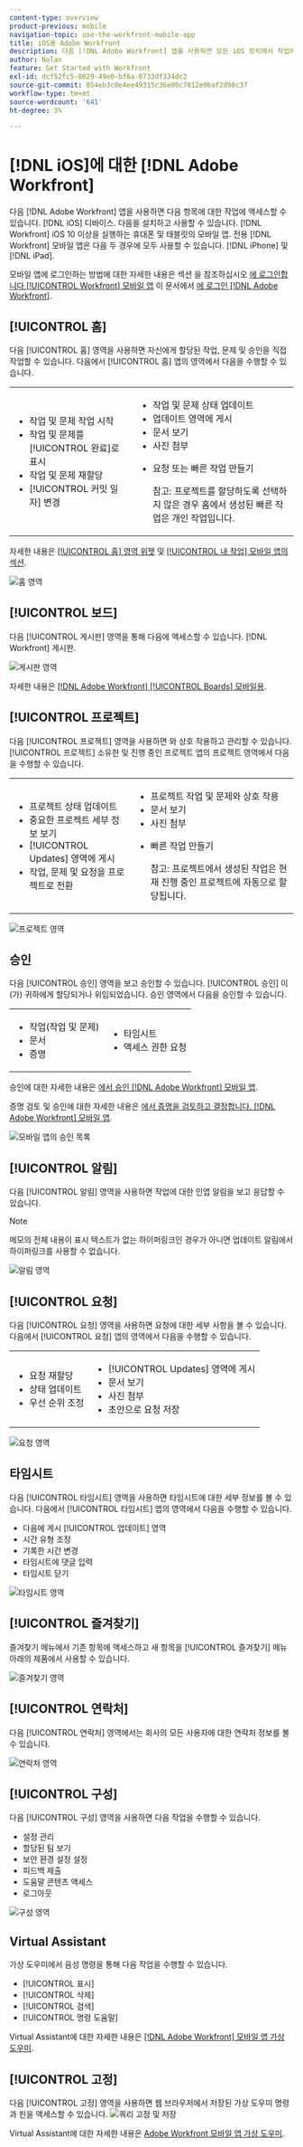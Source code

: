 ```yaml
---
content-type: overview
product-previous: mobile
navigation-topic: use-the-workfront-mobile-app
title: iOS용 Adobe Workfront
description: 다음 [!DNL Adobe Workfront] 앱을 사용하면 모든 iOS 장치에서 작업에 액세스할 수 있습니다. 다음을 설치하고 사용할 수 있습니다. [!DNL Workfront] iOS 10 이상을 실행하는 휴대폰 및 태블릿의 모바일 앱. 전용 [!DNL Workfront] 모바일 앱은 iPhone 및 iPad 모두에서 사용할 수 있습니다.
author: Nolan
feature: Get Started with Workfront
exl-id: dcf52fc5-8029-49e0-bf6a-0733df334dc2
source-git-commit: 854eb3c0e4ee49315c36e00c7012e0baf2d98c37
workflow-type: tm+mt
source-wordcount: '641'
ht-degree: 3%

---
```


# [!DNL iOS]에 대한 [!DNL Adobe Workfront]

다음 [!DNL Adobe Workfront] 앱을 사용하면 다음 항목에 대한 작업에 액세스할 수 있습니다. [!DNL iOS] 디바이스. 다음을 설치하고 사용할 수 있습니다. [!DNL Workfront] iOS 10 이상을 실행하는 휴대폰 및 태블릿의 모바일 앱. 전용 [!DNL Workfront] 모바일 앱은 다음 두 경우에 모두 사용할 수 있습니다. [!DNL iPhone] 및 [!DNL iPad].

모바일 앱에 로그인하는 방법에 대한 자세한 내용은 섹션 을 참조하십시오 [에 로그인합니다 [!UICONTROL Workfront] 모바일 앱](../../../workfront-basics/manage-your-account-and-profile/managing-your-workfront-account/log-in-to-workfront.md#log) 이 문서에서 [에 로그인 [!DNL Adobe Workfront]](../../../workfront-basics/manage-your-account-and-profile/managing-your-workfront-account/log-in-to-workfront.md).

## [!UICONTROL 홈]

다음 [!UICONTROL 홈] 영역을 사용하면 자신에게 할당된 작업, 문제 및 승인을 직접 작업할 수 있습니다. 다음에서 [!UICONTROL 홈] 앱의 영역에서 다음을 수행할 수 있습니다.

<table style="table-layout:auto"> 
 <col> 
 <col> 
 <tbody> 
  <tr> 
   <td> 
    <ul> 
     <li>작업 및 문제 작업 시작</li> 
     <li>작업 및 문제를 [!UICONTROL 완료]로 표시</li> 
     <li>작업 및 문제 재할당</li> 
     <li>[!UICONTROL 커밋 일자] 변경</li> 
    </ul> </td> 
   <td> 
    <ul> 
     <li>작업 및 문제 상태 업데이트</li> 
     <li>업데이트 영역에 게시</li> 
     <li>문서 보기</li> 
     <li>사진 첨부</li> 
     <li> <p>요청 또는 빠른 작업 만들기</p> <p>참고: 프로젝트를 할당하도록 선택하지 않은 경우 홈에서 생성된 빠른 작업은 개인 작업입니다.</p> </li> 
    </ul> </td> 
  </tr> 
 </tbody> 
</table>

자세한 내용은 [[!UICONTROL 홈] 영역 위젯](../../../workfront-basics/mobile-apps/using-the-workfront-mobile-app/home-area-widgets-mobile.md) 및 [[!UICONTROL 내 작업] 모바일 앱의 섹션](../../../workfront-basics/mobile-apps/using-the-workfront-mobile-app/my-work-section-mobile.md).

![홈 영역](assets/mobile-home-area.png)

## [!UICONTROL 보드]

다음 [!UICONTROL 게시판] 영역을 통해 다음에 액세스할 수 있습니다. [!DNL Workfront] 게시판.

![게시판 영역](assets/mobile-all-boards-displayed.png)

자세한 내용은 [[!DNL Adobe Workfront] [!UICONTROL Boards] 모바일용](/help/quicksilver/workfront-basics/mobile-apps/using-the-workfront-mobile-app/mobile-boards.md).

## [!UICONTROL 프로젝트]

다음 [!UICONTROL 프로젝트] 영역을 사용하면 와 상호 작용하고 관리할 수 있습니다. [!UICONTROL 프로젝트] 소유한 및 진행 중인 프로젝트 앱의 프로젝트 영역에서 다음을 수행할 수 있습니다.

<table style="table-layout:auto"> 
 <col> 
 <col> 
 <tbody> 
  <tr> 
   <td> 
    <ul> 
     <li>프로젝트 상태 업데이트</li> 
     <li>중요한 프로젝트 세부 정보 보기</li> 
     <li>[!UICONTROL Updates] 영역에 게시</li> 
     <li>작업, 문제 및 요청을 프로젝트로 전환</li> 
    </ul> </td> 
   <td> 
    <ul> 
     <li>프로젝트 작업 및 문제와 상호 작용</li> 
     <li>문서 보기</li> 
     <li>사진 첨부</li> 
     <li> <p>빠른 작업 만들기</p> <p>참고: 프로젝트에서 생성된 작업은 현재 진행 중인 프로젝트에 자동으로 할당됩니다. </p> </li> 
    </ul> </td> 
  </tr> 
 </tbody> 
</table>

![프로젝트 영역](assets/mobile-projects-area.png)

## 승인

다음 [!UICONTROL 승인] 영역을 보고 승인할 수 있습니다. [!UICONTROL 승인] 이(가) 귀하에게 할당되거나 위임되었습니다. 승인 영역에서 다음을 승인할 수 있습니다.

<table style="table-layout:auto">
 <col>
 <col>
 <tbody>
  <tr>
   <td>
    <ul>
     <li>작업(작업 및 문제)</li>
     <li>문서</li>
     <li>증명 </li>
    </ul> </td>
   <td>
    <ul>
     <li>타임시트</li>
     <li>액세스 권한 요청</li>
    </ul> </td>
  </tr>
 </tbody>
</table>

승인에 대한 자세한 내용은 [에서 승인 [!DNL Adobe Workfront] 모바일 앱](../../../workfront-basics/mobile-apps/using-the-workfront-mobile-app/approvals-in-mobile-app.md).

증명 검토 및 승인에 대한 자세한 내용은 [에서 증명을 검토하고 결정합니다. [!DNL Adobe Workfront] 모바일 앱](../../../workfront-basics/mobile-apps/using-the-workfront-mobile-app/work-with-proofs-in-mobile-app.md).

![모바일 앱의 승인 목록](assets/mobile-approvals-adobe-350x574.png)

## [!UICONTROL 알림]

다음 [!UICONTROL 알림] 영역을 사용하면 작업에 대한 인앱 알림을 보고 응답할 수 있습니다.

>[!NOTE]
>메모의 전체 내용이 표시 텍스트가 없는 하이퍼링크인 경우가 아니면 업데이트 알림에서 하이퍼링크를 사용할 수 없습니다.

![알림 영역](assets/mobile-notifications-area.png)

## [!UICONTROL 요청]

다음 [!UICONTROL 요청] 영역을 사용하면 요청에 대한 세부 사항을 볼 수 있습니다. 다음에서 [!UICONTROL 요청] 앱의 영역에서 다음을 수행할 수 있습니다.

<table style="table-layout:auto">
 <col>
 <col>
 <tbody>
  <tr>
   <td>
    <ul>
     <li>요청 재할당</li>
     <li>상태 업데이트</li>
     <li>우선 순위 조정</li>
    </ul> </td>
   <td>
    <ul>
     <li>[!UICONTROL Updates] 영역에 게시</li>
     <li>문서 보기</li>
     <li>사진 첨부</li>
     <li>초안으로 요청 저장</li>
    </ul> </td>
  </tr>
 </tbody>
</table>

![요청 영역](assets/mobile-requests-area.png)

## 타임시트

다음 [!UICONTROL 타임시트] 영역을 사용하면 타임시트에 대한 세부 정보를 볼 수 있습니다. 다음에서 [!UICONTROL 타임시트] 앱의 영역에서 다음을 수행할 수 있습니다.

* 다음에 게시 [!UICONTROL 업데이트] 영역
* 시간 유형 조정
* 기록한 시간 변경
* 타임시트에 댓글 입력
* 타임시트 닫기

![타임시트 영역](assets/mobile-timesheets-area.png)

## [!UICONTROL 즐겨찾기]

즐겨찾기 메뉴에서 기존 항목에 액세스하고 새 항목을 [!UICONTROL 즐겨찾기] 메뉴 아래의 제품에서 사용할 수 있습니다.

![즐겨찾기 영역](assets/mobile-favorites-area.png)

## [!UICONTROL 연락처]

다음 [!UICONTROL 연락처] 영역에서는 회사의 모든 사용자에 대한 연락처 정보를 볼 수 있습니다.

![연락처 영역](assets/mobile-contacts-area.png)

## [!UICONTROL 구성]

다음 [!UICONTROL 구성] 영역을 사용하면 다음 작업을 수행할 수 있습니다.

* 설정 관리
* 할당된 팀 보기
* 보안 환경 설정 설정
* 피드백 제출
* 도움말 콘텐츠 액세스
* 로그아웃

![구성 영역](assets/ios-configuration-area.png)

## Virtual Assistant

가상 도우미에서 음성 명령을 통해 다음 작업을 수행할 수 있습니다.

* [!UICONTROL 표시]
* [!UICONTROL 삭제]
* [!UICONTROL 검색]
* [!UICONTROL 명령 도움말]

Virtual Assistant에 대한 자세한 내용은 [[!DNL Adobe Workfront] 모바일 앱 가상 도우미](../../../workfront-basics/mobile-apps/using-the-workfront-mobile-app/wf-mobile-virtual-assistant.md).

## [!UICONTROL 고정]

다음 [!UICONTROL 고정] 영역을 사용하면 웹 브라우저에서 저장된 가상 도우미 명령과 핀을 액세스할 수 있습니다.
![쿼리 고정 및 저장](assets/pin-and-save-query-adobe-350x285.png)

Virtual Assistant에 대한 자세한 내용은 [Adobe Workfront 모바일 앱 가상 도우미](../../../workfront-basics/mobile-apps/using-the-workfront-mobile-app/wf-mobile-virtual-assistant.md).
